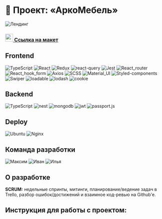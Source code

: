 # 🚀 Проект: «АркоМебель»

![Лендинг](https://i.ibb.co/xsJbBjM/work-acro.jpg)

[//]: # (### <img src="https://cdn-icons-png.flaticon.com/512/7135/7135133.png" width="25" />[ Ссылка на проект]&#40;https://arco-furniture.github.io/arco-furniture/&#41;)
### <img src="https://im.wampi.ru/2022/09/28/figma.png" width="25" />[ Ссылка на макет](https://www.figma.com/file/Iatke6np8uI2zeeQVtSAvy/Untitled?node-id=0%3A1)

## Frontend
![TypeScript](https://img.shields.io/badge/-TypeScript-0d1117?style=for-the-badge&logo=TypeScript)
![React](https://img.shields.io/badge/-React-0d1117?style=for-the-badge&logo=React)
![Redux](https://img.shields.io/badge/-Redux_Toolkit-0d1117?style=for-the-badge&logo=Redux)
![react-query](https://img.shields.io/badge/-react_query-0d1117?style=for-the-badge&logo=react-query)
![Jest](https://img.shields.io/badge/-Jest_&_Enzyme-0d1117?style=for-the-badge&logo=Jest)
![React_router](https://img.shields.io/badge/-React_router-0d1117?style=for-the-badge&logo=React-router)
![React_hook_form](https://img.shields.io/badge/-React_hook_form-0d1117?style=for-the-badge&logo=react-hook-form)
![Axios](https://img.shields.io/badge/-Axios-0d1117?style=for-the-badge&logo=Axios)
![SCSS](https://img.shields.io/badge/-SCSS/modules-0d1117?style=for-the-badge&logo=sass)
![Material_UI](https://img.shields.io/badge/-Material_UI-0d1117?style=for-the-badge&logo=mui)
![Styled-components](https://img.shields.io/badge/-Styled_components-0d1117?style=for-the-badge&logo=Styled-components)
![Swiper](https://img.shields.io/badge/-Swiper-0d1117?style=for-the-badge&logo=swiper)
![loadable](https://img.shields.io/badge/-React_loadable-0d1117?style=for-the-badge&logo=react_loadable)
![lodash](https://img.shields.io/badge/-Lodash-0d1117?style=for-the-badge&logo=lodash)
![cookie](https://img.shields.io/badge/-cookie-0d1117?style=for-the-badge&logo=cookie)

## Backend
![TypeScript](https://img.shields.io/badge/-TypeScript-0d1117?style=for-the-badge&logo=TypeScript)
![nest](https://img.shields.io/badge/-nest.js-0d1117?style=for-the-badge&logo=nestjs)
![mongodb](https://img.shields.io/badge/-mongo_db-0d1117?style=for-the-badge&logo=mongodb)
![jwt](https://img.shields.io/badge/-jwt-0d1117?style=for-the-badge&logo=asd)
![passport.js](https://img.shields.io/badge/-passport.js-0d1117?style=for-the-badge&logo=passport)

## Deploy
![Ubuntu](https://img.shields.io/badge/-Ubuntu-0d1117?style=for-the-badge&logo=Ubuntu) 
![Nginx](https://img.shields.io/badge/-Nginx-0d1117?style=for-the-badge&logo=Nginx)

## Команда разработки
![Максим](https://img.shields.io/badge/-Петерс_Максим-0d1117?style=for-the-badge&logo=github)
![Иван](https://img.shields.io/badge/-Рамзанов_Иван-0d1117?style=for-the-badge&logo=github)
![Илья](https://img.shields.io/badge/-Трубицин_Илья-0d1117?style=for-the-badge&logo=github)

## О разработке
**SCRUM:** недельные спринты, митинги, планирование/ведение задач в Trello, разбор ошибок/достижений и взаимное код-ревью на Github'e.

## Инструкция для работы с проектом:

[//]: # (Клонируйте репозиторий)

[//]: # (```)

[//]: # (git clone git@github.com:arco-furniture/arco-furniture.git)

[//]: # (cd arco-furniture)

[//]: # (```)

[//]: # ()
[//]: # (В настройках IDE подключите плагины ESLint и prettier. Укажите кофиг `eslint`)

[//]: # ()
[//]: # (![Лендинг]&#40;https://i.ibb.co/92VpFMh/2022-12-01-00-13-19.png&#41;)

[//]: # ()
[//]: # (В директории `client` создайте файл `.env` и укажите API бэкенда, пример:)

[//]: # (```)

[//]: # (REACT_APP_API_MAIN=http://localhost:4000/api)

[//]: # (```)

